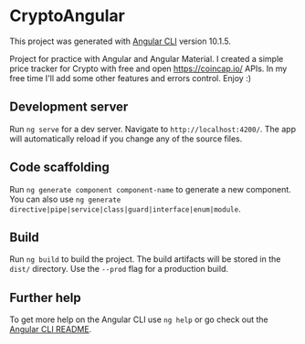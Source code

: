# CryptoAngular

This project was generated with [Angular CLI](https://github.com/angular/angular-cli) version 10.1.5.

Project for practice with Angular and Angular Material.
I created a simple price tracker for Crypto with free and open https://coincap.io/ APIs.
In my free time I'll add some other features and errors control.
Enjoy :)

## Development server

Run `ng serve` for a dev server. Navigate to `http://localhost:4200/`. The app will automatically reload if you change any of the source files.

## Code scaffolding

Run `ng generate component component-name` to generate a new component. You can also use `ng generate directive|pipe|service|class|guard|interface|enum|module`.

## Build

Run `ng build` to build the project. The build artifacts will be stored in the `dist/` directory. Use the `--prod` flag for a production build.

## Further help

To get more help on the Angular CLI use `ng help` or go check out the [Angular CLI README](https://github.com/angular/angular-cli/blob/master/README.md).
